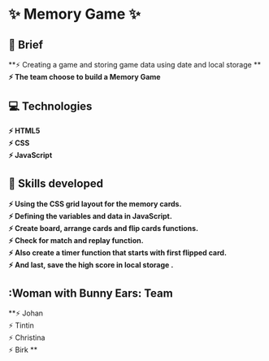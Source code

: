 
# :sparkles:	 Memory Game :sparkles:	 
## :page_facing_up: Brief
 **:zap: Creating a game and storing game data using date and local storage **<br>
 **:zap: The team choose to build a Memory Game** <br>



## :computer:	 Technologies
 **:zap: HTML5 <br>
 :zap: CSS <br>
 :zap: JavaScript**<br>

  
## :mechanical_arm: Skills developed
 **:zap: Using the CSS grid layout for the memory cards.      
 :zap: Defining the variables and data in JavaScript.        
 :zap: Create board, arrange cards and flip cards functions.<br>
 :zap: Check for match and replay function.<br>
  :zap: Also create a timer function that starts with first flipped card.<br>
   :zap: And last, save the high score in local storage .**<br>
            
 ## :Woman with Bunny Ears: Team 
  **:zap: Johan <br>
    :zap: Tintin <br>
    :zap: Christina <br>
    :zap: Birk **
